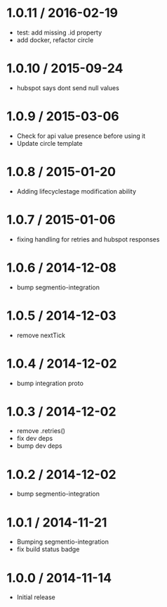 
1.0.11 / 2016-02-19
==================

  * test: add missing .id property
  * add docker, refactor circle


1.0.10 / 2015-09-24
===================

  * hubspot says dont send null values

1.0.9 / 2015-03-06
==================

  * Check for api value presence before using it
  * Update circle template

1.0.8 / 2015-01-20
==================

  * Adding lifecyclestage modification ability

1.0.7 / 2015-01-06
==================

  * fixing handling for retries and hubspot responses

1.0.6 / 2014-12-08
==================

 * bump segmentio-integration

1.0.5 / 2014-12-03
==================

  * remove nextTick

1.0.4 / 2014-12-02
==================

 * bump integration proto

1.0.3 / 2014-12-02
==================

 * remove .retries()
 * fix dev deps
 * bump dev deps

1.0.2 / 2014-12-02
==================

 * bump segmentio-integration

1.0.1 / 2014-11-21
==================

 * Bumping segmentio-integration
 * fix build status badge

1.0.0 / 2014-11-14
==================

  * Initial release
